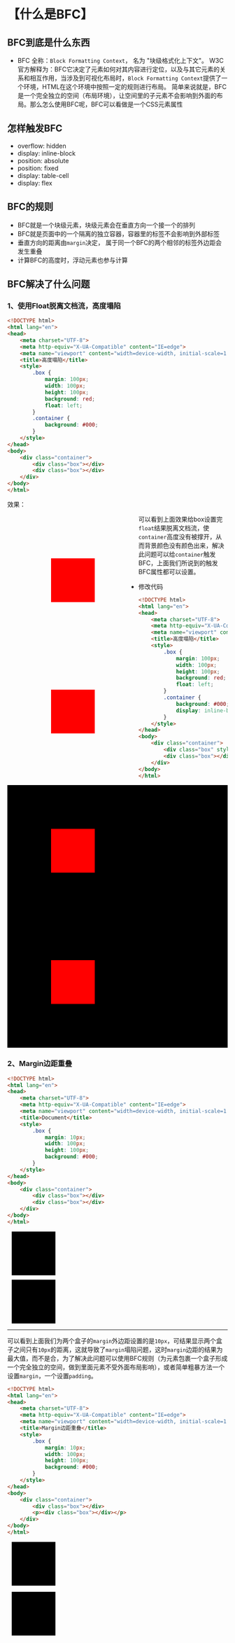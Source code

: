 # 【什么是BFC】

## BFC到底是什么东西

- BFC 全称：`Block Formatting Context`， 名为 "块级格式化上下文"。
W3C官方解释为：BFC它决定了元素如何对其内容进行定位，以及与其它元素的关系和相互作用，当涉及到可视化布局时，`Block Formatting Context`提供了一个环境，HTML在这个环境中按照一定的规则进行布局。
简单来说就是，BFC是一个完全独立的空间（布局环境），让空间里的子元素不会影响到外面的布局。那么怎么使用BFC呢，BFC可以看做是一个CSS元素属性

## 怎样触发BFC
- overflow: hidden
- display: inline-block
- position: absolute
- position: fixed
- display: table-cell
- display: flex

## BFC的规则
- BFC就是一个块级元素，块级元素会在垂直方向一个接一个的排列
- BFC就是页面中的一个隔离的独立容器，容器里的标签不会影响到外部标签
- 垂直方向的距离由`margin`决定， 属于同一个BFC的两个相邻的标签外边距会发生重叠
- 计算BFC的高度时，浮动元素也参与计算

## BFC解决了什么问题

### 1、使用Float脱离文档流，高度塌陷
```html
<!DOCTYPE html>
<html lang="en">
<head>
    <meta charset="UTF-8">
    <meta http-equiv="X-UA-Compatible" content="IE=edge">
    <meta name="viewport" content="width=device-width, initial-scale=1.0">
    <title>高度塌陷</title>
    <style>
        .box {
            margin: 100px;
            width: 100px;
            height: 100px;
            background: red;
            float: left;
        }
        .container {
            background: #000;
        }
    </style>
</head>
<body>
    <div class="container">
        <div class="box"></div>
        <div class="box"></div>
    </div>
</body>
</html>
```
效果：

<div class="container" style="background: #000;">
    <div class="box" style="margin: 100px;
        width: 100px;
        height: 100px;
        background: red;
        float: left;"></div>
    <div class="box" style="margin: 100px;
        width: 100px;
        height: 100px;
        background: red;
        float: left;"></div>
</div>


可以看到上面效果给box设置完`float`结果脱离文档流，使`container`高度没有被撑开，从而背景颜色没有颜色出来，解决此问题可以给`container`触发BFC，上面我们所说到的触发BFC属性都可以设置。

- 修改代码
```html
<!DOCTYPE html>
<html lang="en">
<head>
    <meta charset="UTF-8">
    <meta http-equiv="X-UA-Compatible" content="IE=edge">
    <meta name="viewport" content="width=device-width, initial-scale=1.0">
    <title>高度塌陷</title>
    <style>
        .box {
            margin: 100px;
            width: 100px;
            height: 100px;
            background: red;
            float: left;
        }
        .container {
            background: #000;
            display: inline-block;
        }
    </style>
</head>
<body>
    <div class="container">
        <div class="box" style=""></div>
        <div class="box"></div>
    </div>
</body>
</html>

```
<div class="container" style="background: #000;
        display: inline-block;">
    <div class="box" style="margin: 100px;
        width: 100px;
        height: 100px;
        background: red;
        float: left;"></div>
    <div class="box" style="margin: 100px;
        width: 100px;
        height: 100px;
        background: red;
        float: left;"></div>
</div>

### 2、Margin边距重叠
```html
<!DOCTYPE html>
<html lang="en">
<head>
    <meta charset="UTF-8">
    <meta http-equiv="X-UA-Compatible" content="IE=edge">
    <meta name="viewport" content="width=device-width, initial-scale=1.0">
    <title>Document</title>
    <style>
        .box {
            margin: 10px;
            width: 100px;
            height: 100px;
            background: #000;
        }
    </style>
</head>
<body>
    <div class="container">
        <div class="box"></div>
        <div class="box"></div>
    </div>
</body>
</html>

```

<div class="box" style="margin: 10px;
            width: 100px;
            height: 100px;
            background: #000;">
</div>
<div class="box" style="margin: 10px;
            width: 100px;
            height: 100px;
            background: #000;">
</div>
<hr>

可以看到上面我们为两个盒子的`margin`外边距设置的是`10px`，可结果显示两个盒子之间只有`10px`的距离，这就导致了`margin`塌陷问题，这时`margin`边距的结果为最大值，而不是合，为了解决此问题可以使用BFC规则（为元素包裹一个盒子形成一个完全独立的空间，做到里面元素不受外面布局影响），或者简单粗暴方法一个设置`margin`，一个设置`padding`。

```html
<!DOCTYPE html>
<html lang="en">
<head>
    <meta charset="UTF-8">
    <meta http-equiv="X-UA-Compatible" content="IE=edge">
    <meta name="viewport" content="width=device-width, initial-scale=1.0">
    <title>Margin边距重叠</title>
    <style>
        .box {
            margin: 10px;
            width: 100px;
            height: 100px;
            background: #000;
        }
    </style>
</head>
<body>
    <div class="container">
        <div class="box"></div>
        <p><div class="box"></div></p>
    </div>
</body>
</html>

```
<div>
<div class="box" style="margin: 10px;
            width: 100px;
            height: 100px;
            background: #000;"></div>
            <p>
            <div class="box" style="margin: 10px;
            width: 100px;
            height: 100px;
            background: #000;"></div>
            </p>

</div>